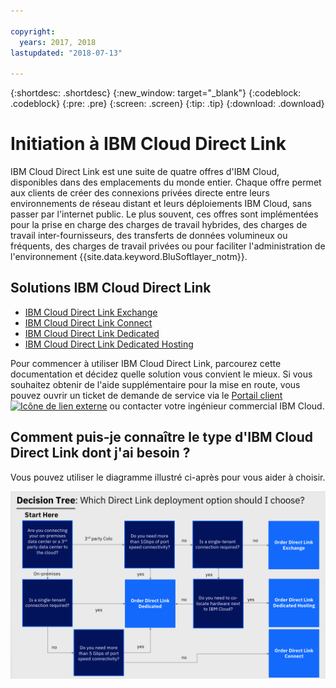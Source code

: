 ```yaml
---

copyright:
  years: 2017, 2018
lastupdated: "2018-07-13"

---
```


{:shortdesc: .shortdesc}
{:new_window: target="_blank"}
{:codeblock: .codeblock}
{:pre: .pre}
{:screen: .screen}
{:tip: .tip}
{:download: .download}

# Initiation à IBM Cloud Direct Link

IBM Cloud Direct Link est une suite de quatre offres d'IBM Cloud, disponibles dans des emplacements du monde entier. Chaque offre permet aux clients de créer des connexions privées directe entre leurs environnements de réseau distant et leurs déploiements IBM Cloud, sans passer par l'internet public. Le plus souvent, ces offres sont implémentées pour la prise en charge des charges de travail hybrides, des charges de travail inter-fournisseurs, des transferts de données volumineux ou fréquents, des charges de travail privées ou pour faciliter l'administration de l'environnement {{site.data.keyword.BluSoftlayer_notm}}.

## Solutions IBM Cloud Direct Link

 * [IBM Cloud Direct Link Exchange](about.html#the-ibm-cloud-direct-link-exchange-solution)
 * [IBM Cloud Direct Link Connect](about.html#the-ibm-cloud-direct-link-connect-solution)
 * [IBM Cloud Direct Link Dedicated](about.html#the-ibm-cloud-direct-link-dedicated-solution)
 * [IBM Cloud Direct Link Dedicated Hosting](about.html#the-ibm-cloud-dedicated-hosting-solution)

Pour commencer à utiliser IBM Cloud Direct Link, parcourez cette documentation et décidez quelle solution vous convient le mieux. Si vous souhaitez obtenir de l'aide supplémentaire pour la mise en route, vous pouvez ouvrir un ticket de demande de service via le [Portail client ![Icône de lien externe](../../icons/launch-glyph.svg "Icône de lien externe")](https://control.softlayer.com/) ou contacter votre ingénieur commercial IBM Cloud.


## Comment puis-je connaître le type d'IBM Cloud Direct Link dont j'ai besoin ?

Vous pouvez utiliser le diagramme illustré ci-après pour vous aider à choisir.

![direct-link-decision-tree](/images/direct-link-decision-tree.png)
